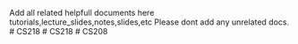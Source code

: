 Add all related helpfull documents here tutorials,lecture_slides,notes,slides,etc
Please dont add any unrelated docs.
 
 
#   C S 2 1 8  
 #   C S 2 1 8  
 #   C S 2 0 8  
 
